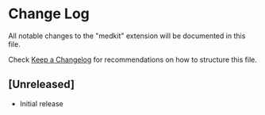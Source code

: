 # Change Log

All notable changes to the "medkit" extension will be documented in this file.

Check [Keep a Changelog](http://keepachangelog.com/) for recommendations on how to structure this file.

## [Unreleased]

- Initial release